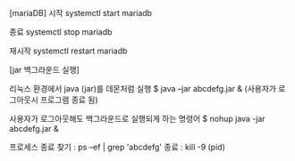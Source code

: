 [mariaDB] 시작 systemctl start mariadb

종료 systemctl stop mariadb

재시작 systemctl restart mariadb

[jar 백그라운드 실행]

리눅스 환경에서 java (jar)를 데몬처럼 실행
$ java –jar abcdefg.jar & (사용자가 로그아웃시 프로그램 종료 됨)

사용자가 로그아웃해도 백그라운드로 실행되게 하는 명령어
$ nohup java -jar abcdefg.jar &

프로세스 종료
찾기 : ps –ef | grep 'abcdefg' 종료 : kill -9 (pid)
